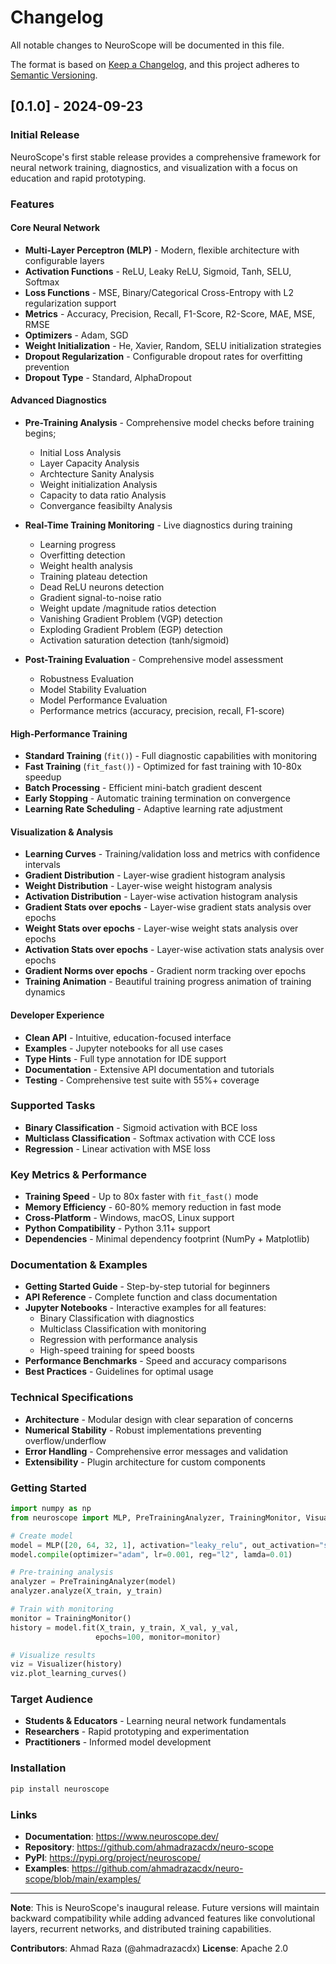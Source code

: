 # Changelog

All notable changes to NeuroScope will be documented in this file.

The format is based on [Keep a Changelog](https://keepachangelog.com/en/1.0.0/), and this project adheres to [Semantic Versioning](https://semver.org/spec/v2.0.0.html).

## [0.1.0] - 2024-09-23

### Initial Release

NeuroScope's first stable release provides a comprehensive framework for neural network training, diagnostics, and visualization with a focus on education and rapid prototyping.

### Features

#### Core Neural Network
- **Multi-Layer Perceptron (MLP)** - Modern, flexible architecture with configurable layers
- **Activation Functions** - ReLU, Leaky ReLU, Sigmoid, Tanh, SELU, Softmax
- **Loss Functions** - MSE, Binary/Categorical Cross-Entropy with L2 regularization support
- **Metrics** - Accuracy, Precision, Recall, F1-Score, R2-Score, MAE, MSE, RMSE
- **Optimizers** - Adam, SGD
- **Weight Initialization** - He, Xavier, Random, SELU initialization strategies
- **Dropout Regularization** - Configurable dropout rates for overfitting prevention
- **Dropout Type** - Standard, AlphaDropout

#### Advanced Diagnostics
- **Pre-Training Analysis** - Comprehensive model checks before training begins;
  - Initial Loss Analysis
  - Layer Capacity Analysis
  - Archtecture Sanity Analysis
  - Weight initialization Analysis
  - Capacity to data ratio Analysis
  - Convergance feasibilty Analysis
- **Real-Time Training Monitoring** - Live diagnostics during training
    - Learning progress
    - Overfitting detection
    - Weight health analysis
    - Training plateau detection
    - Dead ReLU neurons detection
    - Gradient signal-to-noise ratio
    - Weight update /magnitude ratios detection
    - Vanishing Gradient Problem (VGP) detection
    - Exploding Gradient Problem (EGP) detection  
    - Activation saturation detection (tanh/sigmoid)

- **Post-Training Evaluation** - Comprehensive model assessment
  - Robustness Evaluation
  - Model Stability Evaluation
  - Model Performance Evaluation
  - Performance metrics (accuracy, precision, recall, F1-score)

#### High-Performance Training
- **Standard Training** (`fit()`) - Full diagnostic capabilities with monitoring
- **Fast Training** (`fit_fast()`) - Optimized for fast training with 10-80x speedup
- **Batch Processing** - Efficient mini-batch gradient descent
- **Early Stopping** - Automatic training termination on convergence
- **Learning Rate Scheduling** - Adaptive learning rate adjustment

#### Visualization & Analysis
- **Learning Curves** - Training/validation loss and metrics with confidence intervals
- **Gradient Distribution** - Layer-wise gradient histogram analysis
- **Weight Distribution** - Layer-wise weight histogram analysis
- **Activation Distribution** - Layer-wise activation histogram analysis
- **Gradient Stats over epochs** - Layer-wise gradient stats analysis over epochs
- **Weight Stats over epochs** - Layer-wise weight stats analysis over epochs
- **Activation Stats over epochs** - Layer-wise activation stats analysis over epochs
- **Gradient Norms over epochs** - Gradient norm tracking over epochs
- **Training Animation** - Beautiful training progress animation of training dynamics

#### Developer Experience
- **Clean API** - Intuitive, education-focused interface
- **Examples** - Jupyter notebooks for all use cases
- **Type Hints** - Full type annotation for IDE support
- **Documentation** - Extensive API documentation and tutorials
- **Testing** - Comprehensive test suite with 55%+ coverage

### Supported Tasks
- **Binary Classification** - Sigmoid activation with BCE loss
- **Multiclass Classification** - Softmax activation with CCE loss  
- **Regression** - Linear activation with MSE loss

### Key Metrics & Performance
- **Training Speed** - Up to 80x faster with `fit_fast()` mode
- **Memory Efficiency** - 60-80% memory reduction in fast mode
- **Cross-Platform** - Windows, macOS, Linux support
- **Python Compatibility** - Python 3.11+ support
- **Dependencies** - Minimal dependency footprint (NumPy + Matplotlib)

### Documentation & Examples
- **Getting Started Guide** - Step-by-step tutorial for beginners
- **API Reference** - Complete function and class documentation
- **Jupyter Notebooks** - Interactive examples for all features:
  - Binary Classification with diagnostics
  - Multiclass Classification with monitoring
  - Regression with performance analysis
  - High-speed training for speed boosts    
- **Performance Benchmarks** - Speed and accuracy comparisons
- **Best Practices** - Guidelines for optimal usage

### Technical Specifications
- **Architecture** - Modular design with clear separation of concerns
- **Numerical Stability** - Robust implementations preventing overflow/underflow
- **Error Handling** - Comprehensive error messages and validation
- **Extensibility** - Plugin architecture for custom components

### Getting Started

```python
import numpy as np
from neuroscope import MLP, PreTrainingAnalyzer, TrainingMonitor, Visualizer

# Create model
model = MLP([20, 64, 32, 1], activation="leaky_relu", out_activation="sigmoid")
model.compile(optimizer="adam", lr=0.001, reg="l2", lamda=0.01)

# Pre-training analysis
analyzer = PreTrainingAnalyzer(model)
analyzer.analyze(X_train, y_train)

# Train with monitoring
monitor = TrainingMonitor()
history = model.fit(X_train, y_train, X_val, y_val, 
                   epochs=100, monitor=monitor)

# Visualize results
viz = Visualizer(history)
viz.plot_learning_curves()
```

### Target Audience
- **Students & Educators** - Learning neural network fundamentals
- **Researchers** - Rapid prototyping and experimentation
- **Practitioners** - Informed model development

### Installation
```bash
pip install neuroscope
```

### Links
- **Documentation**: https://www.neuroscope.dev/
- **Repository**: https://github.com/ahmadrazacdx/neuro-scope
- **PyPI**: https://pypi.org/project/neuroscope/
- **Examples**: https://github.com/ahmadrazacdx/neuro-scope/blob/main/examples/

---

**Note**: This is NeuroScope's inaugural release. Future versions will maintain backward compatibility while adding advanced features like convolutional layers, recurrent networks, and distributed training capabilities.

**Contributors**: Ahmad Raza (@ahmadrazacdx)
**License**: Apache 2.0

